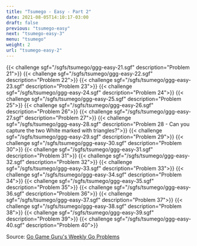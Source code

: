 ```yaml
---
title: "Tsumego - Easy - Part 2"
date: 2021-08-05T14:10:17-03:00
draft: false
previous: "tsumego-easy"
next: "tsumego-easy-3"
menu: "tsumego"
weight: 2
url: "tsumego-easy-2"
---
```



{{< challenge sgf="/sgfs/tsumego/ggg-easy-21.sgf" description="Problem 21">}}
{{< challenge sgf="/sgfs/tsumego/ggg-easy-22.sgf" description="Problem 22">}}
{{< challenge sgf="/sgfs/tsumego/ggg-easy-23.sgf" description="Problem 23">}}
{{< challenge sgf="/sgfs/tsumego/ggg-easy-24.sgf" description="Problem 24">}}
{{< challenge sgf="/sgfs/tsumego/ggg-easy-25.sgf" description="Problem 25">}}
{{< challenge sgf="/sgfs/tsumego/ggg-easy-26.sgf" description="Problem 26">}}
{{< challenge sgf="/sgfs/tsumego/ggg-easy-27.sgf" description="Problem 27">}}
{{< challenge sgf="/sgfs/tsumego/ggg-easy-28.sgf" description="Problem 28 - Can you capture the two White marked with triangles?">}}
{{< challenge sgf="/sgfs/tsumego/ggg-easy-29.sgf" description="Problem 29">}}
{{< challenge sgf="/sgfs/tsumego/ggg-easy-30.sgf" description="Problem 30">}} 
{{< challenge sgf="/sgfs/tsumego/ggg-easy-31.sgf" description="Problem 31">}}
{{< challenge sgf="/sgfs/tsumego/ggg-easy-32.sgf" description="Problem 32">}}
{{< challenge sgf="/sgfs/tsumego/ggg-easy-33.sgf" description="Problem 33">}}
{{< challenge sgf="/sgfs/tsumego/ggg-easy-34.sgf" description="Problem 34">}}
{{< challenge sgf="/sgfs/tsumego/ggg-easy-35.sgf" description="Problem 35">}}
{{< challenge sgf="/sgfs/tsumego/ggg-easy-36.sgf" description="Problem 36">}}
{{< challenge sgf="/sgfs/tsumego/ggg-easy-37.sgf" description="Problem 37">}}
{{< challenge sgf="/sgfs/tsumego/ggg-easy-38.sgf" description="Problem 38">}}
{{< challenge sgf="/sgfs/tsumego/ggg-easy-39.sgf" description="Problem 39">}}
{{< challenge sgf="/sgfs/tsumego/ggg-easy-40.sgf" description="Problem 40">}}

Source: [Go Game Guru's Weekly Go Problems](https://github.com/gogameguru/go-problems)